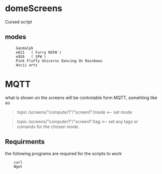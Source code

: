 # domeScreens
Cursed script


## modes
```
	 Gandalph
	 e621	( Furry NSFW )
	 e926	( SFW )
	 Pink Fluffy Unicorns Dancing On Rainbows
	 Ascii arts
```

# MQTT 
what is shown on the screens will be controlable form MQTT, somehting like so

> topic /screens/"computer1"/"screen1"/mode <-- set mode
 
> topic /screens/"computer1"/"screen1"/tag  <-- set any tags or comands for the chosen mode.


## Requirments

the following programs are required for the scripts to work

```
	curl
	Wget
```

